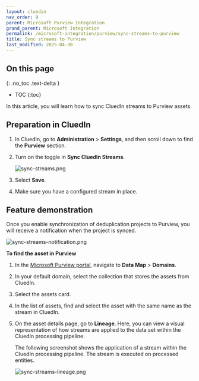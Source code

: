 ```yaml
---
layout: cluedin
nav_order: 9
parent: Microsoft Purview Integration
grand_parent: Microsoft Integration
permalink: /microsoft-integration/purview/sync-streams-to-purview
title: Sync streams to Purview
last_modified: 2025-04-30
---
```

## On this page
{: .no_toc .text-delta }
- TOC
{:toc}

In this article, you will learn how to sync CluedIn streams to Purview assets.

## Preparation in CluedIn

1. In CluedIn, go to **Administration** > **Settings**, and then scroll down to find the **Purview** section.
    
1. Turn on the toggle in **Sync CluedIn Streams**.

    ![sync-streams.png](../../assets/images/microsoft-integration/purview/sync-streams.png)

1. Select **Save**.

1. Make sure you have a configured stream in place.

## Feature demonstration

Once you enable synchronization of deduplication projects to Purview, you will receive a notification when the project is synced.

![sync-streams-notification.png](../../assets/images/microsoft-integration/purview/sync-streams-notification.png)

**To find the asset in Purview**

1. In the [Microsoft Purview portal](https://purview.microsoft.com/), navigate to **Data Map** > **Domains**.

1. In your default domain, select the collection that stores the assets from CluedIn.

1. Select the assets card.

1. In the list of assets, find and select the asset with the same name as the stream in CluedIn.

1. On the asset details page, go to **Lineage**. Here, you can view a visual representation of how streams are applied to the data set within the CluedIn processing pipeline.

    The following screenshot shows the application of a stream within the CluedIn processing pipeline. The stream is executed on processed entities.

    ![sync-streams-lineage.png](../../assets/images/microsoft-integration/purview/sync-streams-lineage.png)